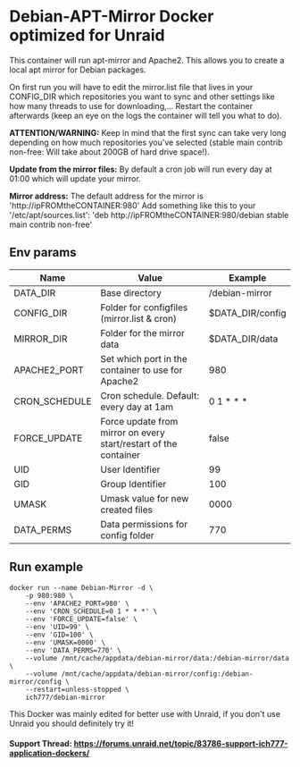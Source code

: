 # Debian-APT-Mirror Docker optimized for Unraid
This container will run apt-mirror and Apache2. This allows you to create a local apt mirror for Debian packages.

On first run you will have to edit the mirror.list file that lives in your CONFIG_DIR which repositories you want to sync and other settings like how many threads to use for downloading,...
Restart the container afterwards (keep an eye on the logs the container will tell you what to do).

**ATTENTION/WARNING:** Keep in mind that the first sync can take very long depending on how much repositories you've selected (stable main contrib non-free: Will take about 200GB of hard drive space!).

**Update from the mirror files:** By default a cron job will run every day at 01:00 which will update your mirror.

**Mirror address:** The default address for the mirror is 'http://ipFROMtheCONTAINER:980'
Add something like this to your '/etc/apt/sources.list': 'deb http://ipFROMtheCONTAINER:980/debian stable main contrib non-free'

## Env params
| Name | Value | Example |
| --- | --- | --- |
| DATA_DIR | Base directory | /debian-mirror |
| CONFIG_DIR | Folder for configfiles (mirror.list & cron) | $DATA_DIR/config |
| MIRROR_DIR | Folder for the mirror data | $DATA_DIR/data |
| APACHE2_PORT | Set which port in the container to use for Apache2 | 980 |
| CRON_SCHEDULE | Cron schedule. Default: every day at 1am | 0 1 * * * |
| FORCE_UPDATE | Force update from mirror on every start/restart of the container | false |
| UID | User Identifier | 99 |
| GID | Group Identifier | 100 |
| UMASK | Umask value for new created files | 0000 |
| DATA_PERMS | Data permissions for config folder | 770 |

## Run example
```
docker run --name Debian-Mirror -d \
	-p 980:980 \
	--env 'APACHE2_PORT=980' \
	--env 'CRON_SCHEDULE=0 1 * * *' \
	--env 'FORCE_UPDATE=false' \
	--env 'UID=99' \
	--env 'GID=100' \
	--env 'UMASK=0000' \
	--env 'DATA_PERMS=770' \
	--volume /mnt/cache/appdata/debian-mirror/data:/debian-mirror/data \
	--volume /mnt/cache/appdata/debian-mirror/config:/debian-mirror/config \
	--restart=unless-stopped \
	ich777/debian-mirror
```

This Docker was mainly edited for better use with Unraid, if you don't use Unraid you should definitely try it!
 
#### Support Thread: https://forums.unraid.net/topic/83786-support-ich777-application-dockers/
